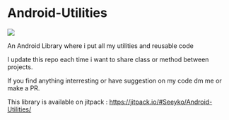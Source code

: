 # Android-Utilities

[![](https://jitpack.io/v/Seeyko/Android-Utilities.svg)](https://jitpack.io/#Seeyko/Android-Utilities)

An Android Library where i put all my utilities and reusable code

I update this repo each time i want to share class or method between projects.

If you find anything interresting or have suggestion on my code dm me or make a PR.

This library is available on jitpack : 
https://jitpack.io/#Seeyko/Android-Utilities/
